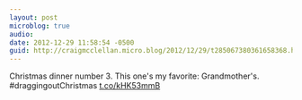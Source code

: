 ```yaml
---
layout: post
microblog: true
audio: 
date: 2012-12-29 11:58:54 -0500
guid: http://craigmcclellan.micro.blog/2012/12/29/t285067380361658368.html
---
```

Christmas dinner number 3. This one's my favorite: Grandmother's. #draggingoutChristmas [t.co/kHK53mmB](http://t.co/kHK53mmB)
